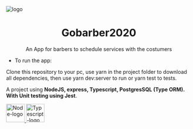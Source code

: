   <img alt="logo" src="https://res.cloudinary.com/dun9eiybb/image/upload/v1598985684/Gobarber2020/logo_hq6tkv.svg" align="center" />
  
<h1 align="center"> Gobarber2020 </h1>

<p align="center"> An App for barbers to schedule services with the costumers </p>

- To run the app:

Clone this repository to your pc, use yarn in the project folder to download all dependencies, then use yarn dev:server to run or yarn test to tests.

A project using **NodeJS, express, Typescript, PostgresSQL (Type ORM). With Unit testing using Jest**.

<div>
  <a href="https://nodejs.org/en/">
    <img alt="Node-logo" src="https://res.cloudinary.com/dun9eiybb/image/upload/v1598985122/Gobarber2020/Techs/node-dot-js_kbtbm7.svg" width=50 />
  </a>
  <a href="https://github.com/microsoft/TypeScript">
    <img alt="Typescript-logo" src="https://res.cloudinary.com/dun9eiybb/image/upload/v1598985122/Gobarber2020/Techs/typescript_shsw5z.svg" width=50/>
  </a>
</div>
